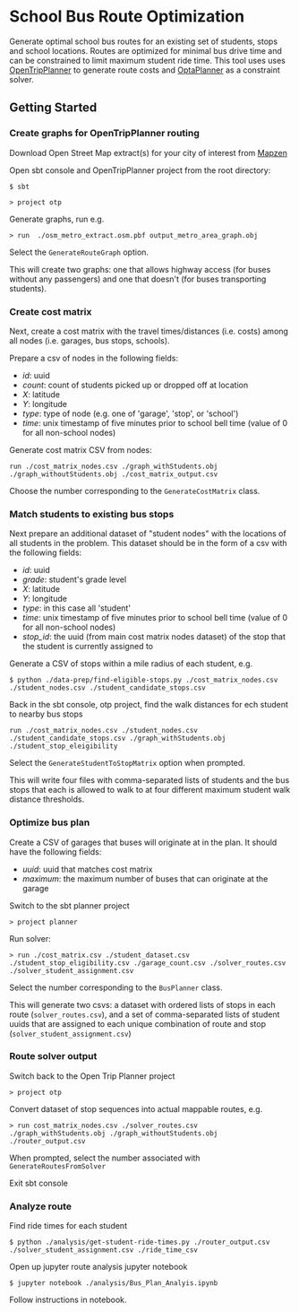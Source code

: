 # School Bus Route Optimization

Generate optimal school bus routes for an existing set of students, stops and school locations. Routes are optimized for minimal bus drive time and can be constrained to limit maximum student ride time. This tool uses uses [OpenTripPlanner](https://github.com/opentripplanner/OpenTripPlanner) to generate route costs and [OptaPlanner](https://github.com/kiegroup/optaplanner) as a constraint solver.  

## Getting Started

### Create graphs for OpenTripPlanner routing
Download Open Street Map extract(s) for your city of interest from [Mapzen](https://mapzen.com/data/metro-extracts)

Open sbt console and OpenTripPlanner project from the root directory:

`$ sbt`

`> project otp`

Generate graphs, run e.g.

`> run  ./osm_metro_extract.osm.pbf output_metro_area_graph.obj`

Select the `GenerateRouteGraph` option.

This will create two graphs: one that allows highway access (for buses without any passengers) and one that doesn't (for buses transporting students). 

### Create cost matrix 

Next, create a cost matrix with the travel times/distances (i.e. costs) among all nodes (i.e. garages, bus stops, schools).

Prepare a csv of nodes in the following fields:

* *id*: uuid
* *count*: count of students picked up or dropped off at location
* *X*: latitude
* *Y*: longitude
* *type*: type of node (e.g. one of 'garage', 'stop', or 'school')
* *time*: unix timestamp of five minutes prior to school bell time (value of 0 for all non-school nodes)

Generate cost matrix CSV from nodes:

`run ./cost_matrix_nodes.csv ./graph_withStudents.obj ./graph_withoutStudents.obj ./cost_matrix_output.csv`

Choose the number corresponding to the `GenerateCostMatrix` class.

### Match students to existing bus stops

Next prepare an additional dataset of "student nodes" with the locations of all students in the problem. This dataset should be in the form of a csv with the following fields:

* *id*: uuid
* *grade*: student's grade level
* *X*: latitude
* *Y*: longitude
* *type*: in this case all 'student'
* *time*: unix timestamp of five minutes prior to school bell time (value of 0 for all non-school nodes)
* *stop_id*: the uuid (from main cost matrix nodes dataset) of the stop that the student is currently assigned to

Generate a CSV of stops within a mile radius of each student, e.g.

`$ python ./data-prep/find-eligible-stops.py ./cost_matrix_nodes.csv ./student_nodes.csv ./student_candidate_stops.csv`

Back in the sbt console, otp project, find the walk distances for ech student to nearby bus stops

`run ./cost_matrix_nodes.csv ./student_nodes.csv ./student_candidate_stops.csv ./graph_withStudents.obj ./student_stop_eleigibility`

Select the `GenerateStudentToStopMatrix` option when prompted. 

This will write four files with comma-separated lists of students and the bus stops that each is allowed to walk to at four different maximum student walk distance thresholds.

### Optimize bus plan

Create a CSV of garages that buses will originate at in the plan. It should have the following fields:

* *uuid*: uuid that matches cost matrix
* *maximum*: the maximum number of buses that can originate at the garage

Switch to the sbt planner project

`> project planner`

Run solver:

`> run ./cost_matrix.csv ./student_dataset.csv ./student_stop_eligibility.csv ./garage_count.csv ./solver_routes.csv ./solver_student_assignment.csv`

Select the number corresponding to the `BusPlanner` class.

This will generate two csvs: a dataset with ordered lists of stops in each route (`solver_routes.csv`), and a set of comma-separated lists of student uuids that are assigned to each unique combination of route and stop (`solver_student_assignment.csv`) 

### Route solver output

Switch back to the Open Trip Planner project

`> project otp`

Convert dataset of stop sequences into actual mappable routes, e.g.

`> run cost_matrix_nodes.csv ./solver_routes.csv ./graph_withStudents.obj ./graph_withoutStudents.obj ./router_output.csv`

When prompted, select the number associated with `GenerateRoutesFromSolver`

Exit sbt console

### Analyze route

Find ride times for each student

`$ python ./analysis/get-student-ride-times.py ./router_output.csv ./solver_student_assignment.csv ./ride_time_csv`

Open up jupyter route analysis jupyter notebook

`$ jupyter notebook ./analysis/Bus_Plan_Analyis.ipynb`

Follow instructions in notebook.




